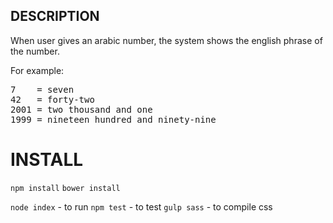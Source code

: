 
DESCRIPTION
-----
When user gives an arabic number, the system shows the english phrase of the number.

For example:
<pre>
7    = seven
42   = forty-two
2001 = two thousand and one
1999 = nineteen hundred and ninety-nine
</pre>


INSTALL
=======

`npm install`
`bower install`

`node index` - to run
`npm test` - to test
`gulp sass` - to compile css